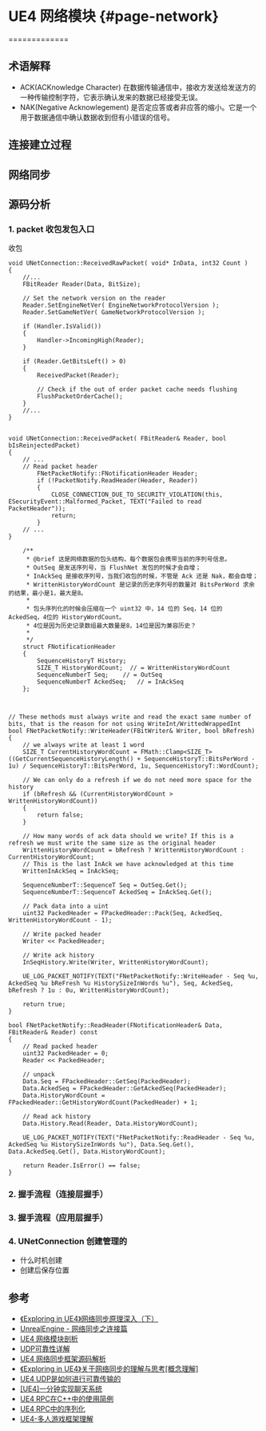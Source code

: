 # UE4 网络模块          {#page-network}
=============

## 术语解释

- ACK(ACKnowledge Character) 在数据传输通信中，接收方发送给发送方的一种传输控制字符，它表示确认发来的数据已经接受无误。
- NAK(Negative Acknowlegement) 是否定应答或者非应答的缩小。它是一个用于数据通信中确认数据收到但有小错误的信号。

## 连接建立过程

## 网络同步

## 源码分析

### 1. packet 收包发包入口

收包 

```
void UNetConnection::ReceivedRawPacket( void* InData, int32 Count )
{
    //...
    FBitReader Reader(Data, BitSize);

    // Set the network version on the reader
    Reader.SetEngineNetVer( EngineNetworkProtocolVersion );
    Reader.SetGameNetVer( GameNetworkProtocolVersion );

    if (Handler.IsValid())
    {
        Handler->IncomingHigh(Reader);
    }

    if (Reader.GetBitsLeft() > 0)
    {
        ReceivedPacket(Reader);

        // Check if the out of order packet cache needs flushing
        FlushPacketOrderCache();
    }
    //...
}
```
```

void UNetConnection::ReceivedPacket( FBitReader& Reader, bool bIsReinjectedPacket)
{
    // ...
    // Read packet header
		FNetPacketNotify::FNotificationHeader Header;
		if (!PacketNotify.ReadHeader(Header, Reader))
		{
			CLOSE_CONNECTION_DUE_TO_SECURITY_VIOLATION(this, ESecurityEvent::Malformed_Packet, TEXT("Failed to read PacketHeader"));
			return;
		}
    // ...
}

	/**
	 * @brief 这是网络数据的包头结构，每个数据包会携带当前的序列号信息。
	 * OutSeq 是发送序列号，当 FlushNet 发包的时候才会自增；
	 * InAckSeq 是接收序列号，当我们收包的时候，不管是 Ack 还是 Nak，都会自增；
	 * WrittenHistoryWordCount 是记录的历史序列号的数量对 BitsPerWord 求余的结果，最小是1，最大是8。
	 * 
	 * 包头序列化的时候会压缩在一个 uint32 中，14 位的 Seq，14 位的 AckedSeq，4位的 HistoryWordCount。 
	 * 4位是因为历史记录数组最大数量是8，14位是因为兼容历史？
	 * 
	 */
	struct FNotificationHeader
	{
		SequenceHistoryT History;
		SIZE_T HistoryWordCount;  // = WrittenHistoryWordCount
		SequenceNumberT Seq;	// = OutSeq
		SequenceNumberT AckedSeq;	// = InAckSeq
	};



```

```
// These methods must always write and read the exact same number of bits, that is the reason for not using WriteInt/WrittedWrappedInt
bool FNetPacketNotify::WriteHeader(FBitWriter& Writer, bool bRefresh)
{
	// we always write at least 1 word
	SIZE_T CurrentHistoryWordCount = FMath::Clamp<SIZE_T>((GetCurrentSequenceHistoryLength() + SequenceHistoryT::BitsPerWord - 1u) / SequenceHistoryT::BitsPerWord, 1u, SequenceHistoryT::WordCount);

	// We can only do a refresh if we do not need more space for the history
	if (bRefresh && (CurrentHistoryWordCount > WrittenHistoryWordCount))
	{
		return false;
	}

	// How many words of ack data should we write? If this is a refresh we must write the same size as the original header
	WrittenHistoryWordCount = bRefresh ? WrittenHistoryWordCount : CurrentHistoryWordCount;
	// This is the last InAck we have acknowledged at this time
	WrittenInAckSeq = InAckSeq;

	SequenceNumberT::SequenceT Seq = OutSeq.Get();
	SequenceNumberT::SequenceT AckedSeq = InAckSeq.Get();

	// Pack data into a uint
	uint32 PackedHeader = FPackedHeader::Pack(Seq, AckedSeq, WrittenHistoryWordCount - 1);

	// Write packed header
	Writer << PackedHeader;

	// Write ack history
	InSeqHistory.Write(Writer, WrittenHistoryWordCount);

	UE_LOG_PACKET_NOTIFY(TEXT("FNetPacketNotify::WriteHeader - Seq %u, AckedSeq %u bReFresh %u HistorySizeInWords %u"), Seq, AckedSeq, bRefresh ? 1u : 0u, WrittenHistoryWordCount);

	return true;
}

bool FNetPacketNotify::ReadHeader(FNotificationHeader& Data, FBitReader& Reader) const
{
	// Read packed header
	uint32 PackedHeader = 0;	
	Reader << PackedHeader;

	// unpack
	Data.Seq = FPackedHeader::GetSeq(PackedHeader);
	Data.AckedSeq = FPackedHeader::GetAckedSeq(PackedHeader);
	Data.HistoryWordCount = FPackedHeader::GetHistoryWordCount(PackedHeader) + 1;

	// Read ack history
	Data.History.Read(Reader, Data.HistoryWordCount);

	UE_LOG_PACKET_NOTIFY(TEXT("FNetPacketNotify::ReadHeader - Seq %u, AckedSeq %u HistorySizeInWords %u"), Data.Seq.Get(), Data.AckedSeq.Get(), Data.HistoryWordCount);

	return Reader.IsError() == false;
}
```


### 2. 握手流程（连接层握手）

### 3. 握手流程（应用层握手）

### 4. UNetConnection 创建管理的
- 什么时机创建
- 创建后保存位置



## 参考

- [《Exploring in UE4》网络同步原理深入（下）](https://blog.uwa4d.com/archives/USparkle_Exploring1.html)
- [UnrealEngine - 网络同步之连接篇](https://www.cnblogs.com/lawliet12/p/17332897.html)
- [UE4 网络模块剖析](https://www.zhyingkun.com/ue4network/ue4network/)
- [UDP可靠性详解](https://github.com/qqwx1986/ue4_doc/blob/master/UDP%E5%8F%AF%E9%9D%A0%E6%80%A7%E8%AF%A6%E8%A7%A3.md)
- [UE4 网络同步框架源码解析](https://zhuanlan.zhihu.com/p/640723352)
- [《Exploring in UE4》关于网络同步的理解与思考[概念理解]](https://www.gameres.com/806296.html)
- [UE4 UDP是如何进行可靠传输的](https://zhuanlan.zhihu.com/p/372375535)
- [[UE4]一分钟实现聊天系统](https://www.cnblogs.com/timy/p/9992030.html)
- [UE4 RPC在C++中的使用简例](https://gwb.tencent.com/community/detail/123007)
- [UE4 RPC中的序列化](https://lawnight.github.io/server/serialization/)
- [UE4-多人游戏框架理解](https://stonelzp.github.io/ue4-multiplay-framework/)
